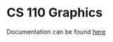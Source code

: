 # CS 110 Graphics

Documentation can be found [here](https://cs.hamilton.edu/~pmagnus/cs110graphics/html/index.html)
